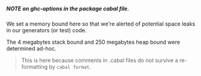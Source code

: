 ##### NOTE on ghc-options in the package cabal file.

We set a memory bound here so that we're alerted of potential space
leaks in our generators (or test) code.

The 4 megabytes stack bound and 250 megabytes heap bound were
determined ad-hoc.

> This is here because comments in .cabal files do not survive a re-formatting by `cabal format`.
